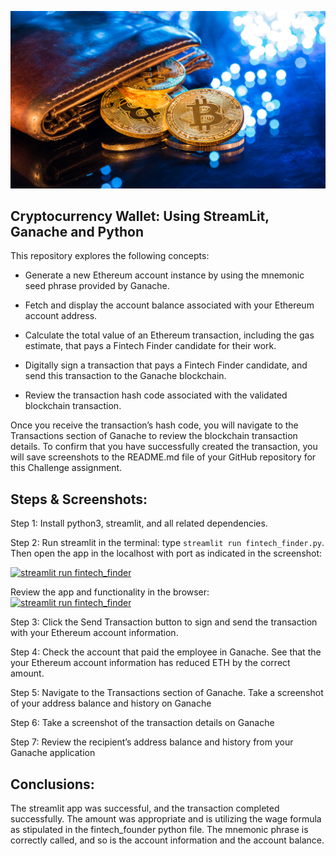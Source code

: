 ![An image shows a wallet with bitcoin.](Images/19-4-challenge-image.png)
## Cryptocurrency Wallet: Using StreamLit, Ganache and Python

 
This repository explores the following concepts: 

* Generate a new Ethereum account instance by using the mnemonic seed phrase provided by Ganache.

* Fetch and display the account balance associated with your Ethereum account address.

* Calculate the total value of an Ethereum transaction, including the gas estimate, that pays a Fintech Finder candidate for their work.

* Digitally sign a transaction that pays a Fintech Finder candidate, and send this transaction to the Ganache blockchain.

* Review the transaction hash code associated with the validated blockchain transaction.

Once you receive the transaction’s hash code, you will navigate to the Transactions section of Ganache to review the blockchain transaction details. To confirm that you have successfully created the transaction, you will save screenshots to the README.md file of your GitHub repository for this Challenge assignment.
 
## Steps & Screenshots:

Step 1: Install python3, streamlit, and all related dependencies. 

Step 2: Run streamlit in the terminal: type `streamlit run fintech_finder.py`. Then open the app in the localhost with port as indicated in the screenshot: 

[![streamlit run fintech_finder](https://github.com/benjaminweymouth/Ethereum-StreamLit-Python-Work/blob/main/Resources/Screenshots1.png)](https://github.com/benjaminweymouth/Ethereum-StreamLit-Python-Work/edit/main/README.md)

Review the app and functionality in the browser: 
[![streamlit run fintech_finder](https://github.com/benjaminweymouth/Ethereum-StreamLit-Python-Work/blob/main/Resources/Screenshots2.png)](https://github.com/benjaminweymouth/Ethereum-StreamLit-Python-Work/edit/main/README.md)


Step 3: Click the Send Transaction button to sign and send the transaction with your Ethereum account information.

Step 4: Check the account that paid the employee in Ganache. See that the your Ethereum account information has reduced ETH by the correct amount. 

Step 5: Navigate to the Transactions section of Ganache. Take a screenshot of your address balance and history on Ganache

Step 6: Take a screenshot of the transaction details on Ganache

Step 7: Review the recipient’s address balance and history from your Ganache application

## Conclusions: 

The streamlit app was successful, and the transaction completed successfully. The amount was appropriate and is utilizing the wage formula as stipulated in the fintech_founder python file. The mnemonic phrase is correctly called, and so is the account information and the account balance. 
